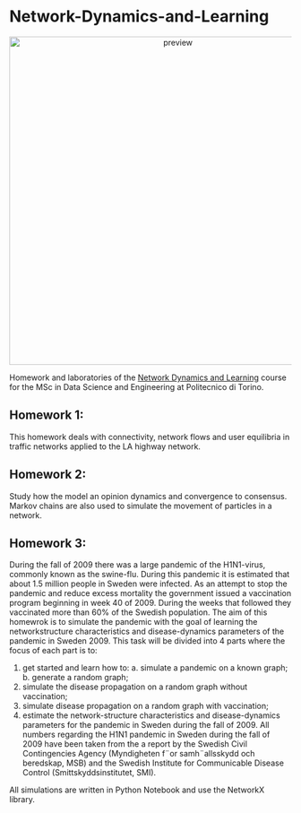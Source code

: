 # Network-Dynamics-and-Learning
<p align="center">
 <img width="586" alt="preview" src="https://user-images.githubusercontent.com/116590644/224378005-0a2f3f30-4d75-4177-8a48-c63320854b11.png">
</p>

Homework and laboratories of the [Network Dynamics and Learning](https://didattica.polito.it/pls/portal30/gap.pkg_guide.viewGap?p_cod_ins=01TXLSM&p_a_acc=2021&p_header=S&p_lang=IT) course for the MSc in Data Science and Engineering at Politecnico di Torino.


## Homework 1:
This homework deals with connectivity, network flows and user equilibria in traffic networks applied to the LA highway network.
## Homework 2:
Study how the model an opinion dynamics and convergence to consensus. Markov chains are also used to simulate the movement of particles in a network.
## Homework 3:
 During the fall of 2009 there was a large pandemic of the H1N1-virus, commonly known as the swine-flu. 
During this pandemic it is estimated that about 1.5 million people in Sweden were infected. 
As an attempt to stop the pandemic and reduce excess mortality the government issued a vaccination program beginning in week 40 of 2009. 
During the weeks that followed they vaccinated more than 60% of the Swedish population.
The aim of this homewrok is to simulate the pandemic with the goal of learning the networkstructure characteristics and disease-dynamics parameters of the pandemic in Sweden 2009.
This task will be divided into 4 parts where the focus of each part is to:
1. get started and learn how to:
a. simulate a pandemic on a known graph;
b. generate a random graph;
2. simulate the disease propagation on a random graph without vaccination;
3. simulate disease propagation on a random graph with vaccination;
4. estimate the network-structure characteristics and disease-dynamics parameters for the
pandemic in Sweden during the fall of 2009.
All numbers regarding the H1N1 pandemic in Sweden during the fall of 2009 have been taken
from the a report by the Swedish Civil Contingencies Agency (Myndigheten f¨or samh¨allsskydd
och beredskap, MSB) and the Swedish Institute for Communicable Disease Control (Smittskyddsinstitutet, SMI).

All simulations are written in Python Notebook and use the NetworkX library.
